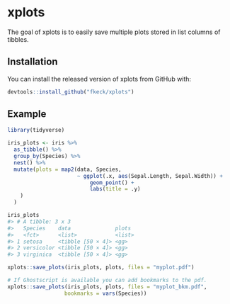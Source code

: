 
<!-- README.md is generated from README.Rmd. Please edit that file -->
xplots
======

<!-- badges: start -->
<!-- badges: end -->
The goal of xplots is to easily save multiple plots stored in list columns of tibbles.

Installation
------------

You can install the released version of xplots from GitHub with:

``` r
devtools::install_github("fkeck/xplots")
```

Example
-------

``` r
library(tidyverse)

iris_plots <- iris %>% 
  as_tibble() %>% 
  group_by(Species) %>% 
  nest() %>% 
  mutate(plots = map2(data, Species,
                      ~ ggplot(.x, aes(Sepal.Length, Sepal.Width)) +
                          geom_point() +
                          labs(title = .y)
    )
  )

iris_plots
#> # A tibble: 3 x 3
#>   Species    data              plots 
#>   <fct>      <list>            <list>
#> 1 setosa     <tibble [50 × 4]> <gg>  
#> 2 versicolor <tibble [50 × 4]> <gg>  
#> 3 virginica  <tibble [50 × 4]> <gg>
```

``` r
xplots::save_plots(iris_plots, plots, files = "myplot.pdf")

# If Ghostscript is available you can add bookmarks to the pdf.
xplots::save_plots(iris_plots, plots, files = "myplot_bkm.pdf",
                  bookmarks = vars(Species))
```
